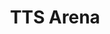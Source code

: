 ---
title: TTS Arena
emoji: 🏆
colorFrom: blue
colorTo: blue
sdk: gradio
app_file: app.py
pinned: true
tags:
- leaderboard
header: mini
---